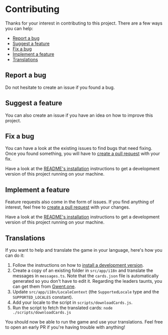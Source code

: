 # Contributing

Thanks for your interest in contributing to this project.
There are a few ways you can help:

- [Report a bug](#report-a-bug)
- [Suggest a feature](#suggest-a-feature)
- [Fix a bug](#fix-a-bug)
- [Implement a feature](#implement-a-feature)
- [Translations](#translations)

## Report a bug

Do not hesitate to create an issue if you found a bug.

## Suggest a feature

You can also create an issue if you have an idea on how to improve this project.

## Fix a bug

You can have a look at the existing issues to find bugs that need fixing.
Once you found something, you will have to [create a pull request](https://help.github.com/en/github/collaborating-with-issues-and-pull-requests/creating-a-pull-request) with your fix.

Have a look at the [README's installation](./README.md#installation) instructions to get a development version of this project running on your machine.

## Implement a feature

Feature requests also come in the form of issues.
If you find anything of interest, feel free to [create a pull request](https://help.github.com/en/github/collaborating-with-issues-and-pull-requests/creating-a-pull-request) with your changes.

Have a look at the [README's installation](./README.md#installation) instructions to get a development version of this project running on your machine.

## Translations

If you want to help and translate the game in your language, here's how you can do it:

1. Follow the instructions on how to [install a development version](./README.md#installation).
2. Create a copy of an existing folder in `src/app/i18n` and translate the messages in `messages.ts`. Note that the `cards.json` file is automatically generated so you don't have to edit it. Regarding the leaders taunts, you can get them from [Gwent.one](https://gwent.one/en/taunts/).
3. Update `src/app/i18n/LocaleContext` (the `SupportedLocale` type and the `SUPPORTED_LOCALES` constant).
4. Add your locale to the script in `scripts/downloadCards.js`.
5. Run the script to fetch the translated cards: `node ./scripts/downloadCards.js`

You should now be able to run the game and use your translations.
Feel free to open an early PR if you're having trouble with anything!

